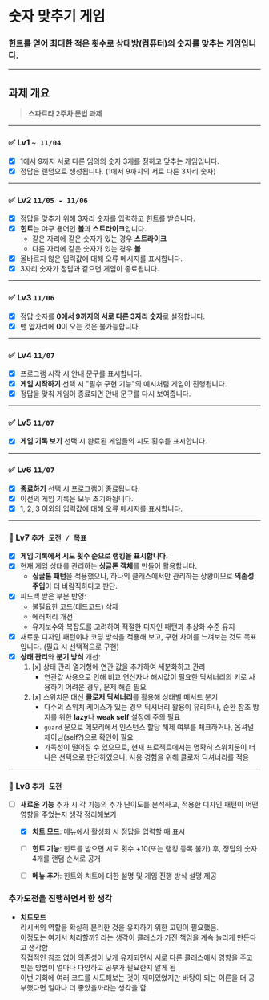 # 숫자 맞추기 게임

### **힌트를 얻어 최대한 적은 횟수로 상대방(컴퓨터)의 숫자를 맞추는 게임입니다.**

---

## 과제 개요
> **스파르타 2주차 문법 과제**

---

### ✅ Lv1 `~ 11/04`
- [x] 1에서 9까지 서로 다른 임의의 숫자 3개를 정하고 맞추는 게임입니다.
- [x] 정답은 랜덤으로 생성됩니다. (1에서 9까지의 서로 다른 3자리 숫자)

---

### ✅ Lv2 `11/05 - 11/06`
- [x] 정답을 맞추기 위해 3자리 숫자를 입력하고 힌트를 받습니다.
- [x] **힌트**는 야구 용어인 **볼**과 **스트라이크**입니다.
  - 같은 자리에 같은 숫자가 있는 경우 **스트라이크**  
  - 다른 자리에 같은 숫자가 있는 경우 **볼**
- [x] 올바르지 않은 입력값에 대해 오류 메시지를 표시합니다.
- [x] 3자리 숫자가 정답과 같으면 게임이 종료됩니다.

---

### ✅ Lv3 `11/06`
- [x] 정답 숫자를 **0에서 9까지의 서로 다른 3자리 숫자**로 설정합니다.
- [x] 맨 앞자리에 **0**이 오는 것은 불가능합니다.

---

### ✅ Lv4 `11/07`
- [x] 프로그램 시작 시 안내 문구를 표시합니다.
- [x] **게임 시작하기** 선택 시 "필수 구현 기능"의 예시처럼 게임이 진행됩니다.
- [x] 정답을 맞춰 게임이 종료되면 안내 문구를 다시 보여줍니다.

---

### ✅ Lv5 `11/07`
- [x] **게임 기록 보기** 선택 시 완료된 게임들의 시도 횟수를 표시합니다.

---

### ✅ Lv6 `11/07`
- [x] **종료하기** 선택 시 프로그램이 종료됩니다.
- [x] 이전의 게임 기록은 모두 초기화됩니다.
- [x] 1, 2, 3 이외의 입력값에 대해 오류 메시지를 표시합니다.

---

### 🎯 Lv7 `추가 도전 / 목표`
- [x] **게임 기록에서 시도 횟수 순으로 랭킹을 표시합니다.**
- [x] 현재 게임 상태를 관리하는 **싱글톤 객체**를 만들어 활용합니다.
  - **싱글톤 패턴**을 적용했으나, 하나의 클래스에서만 관리하는 상황이므로 **의존성 주입**이 더 바람직하다고 판단.
- [x] 피드백 받은 부분 반영:
  - 불필요한 코드(데드코드) 삭제
  - 에러처리 개선
  - 유지보수와 복잡도를 고려하여 적절한 디자인 패턴과 추상화 수준 유지
- [x] 새로운 디자인 패턴이나 코딩 방식을 적용해 보고, 구현 차이를 느껴보는 것도 목표입니다. (필요 시 선택적으로 구현)
- [x] **상태 관리**와 **분기 방식** 개선:
  1. [x] 상태 관리 열거형에 연관 값을 추가하여 세분화하고 관리
     - 연관값 사용으로 인해 비교 연산자나 해시값이 필요한 딕셔너리의 키로 사용하기 어려운 경우, 문제 해결 필요
  2. [x] 스위치문 대신 **클로저 딕셔너리**를 활용해 상태별 메서드 분기
     - 다수의 스위치 케이스가 있는 경우 딕셔너리 활용이 유리하나, 순환 참조 방지를 위한 **lazy**나 **weak self** 설정에 주의 필요
     - `guard` 문으로 메모리에서 인스턴스 할당 해제 여부를 체크하거나, 옵셔널 체이닝(self?)으로 확인이 필요
     -  가독성이 떨어질 수 있으므로, 현재 프로젝트에서는 명확히 스위치문이 더 나은 선택으로 판단하였으나, 사용 경험을 위해 클로저 딕셔너리를 적용

---

### 🚀 Lv8 `추가 도전`
- [ ] **새로운 기능** 추가 시 각 기능의 추가 난이도를 분석하고, 적용한 디자인 패턴이 어떤 영향을 주었는지 생각 정리해보기
  - [x] **치트 모드**: 메뉴에서 활성화 시 정답을 입력할 때 표시  
  - [ ] **힌트 기능**: 힌트를 받으면 시도 횟수 +10(또는 랭킹 등록 불가) 후, 정답의 숫자 4개를 랜덤 순서로 공개
  - [ ] **메뉴 추가**: 힌트와 치트에 대한 설명 및 게임 진행 방식 설명 제공


### 추가도전을 진행하면서 한 생각
  - **치트모드**  
리시버의 역할을 확실히 분리한 것을 유지하기 위한 고민이 필요했음.  
이정도는 여기서 처리할까? 라는 생각이 클래스가 가진 책임을 계속 늘리게 만든다고 생각함  
직접적인 참조 없이 의존성이 낮게 유지되면서 서로 다른 클래스에서 영향을 주고 받는 방법이 얼마나 다양하고 공부가 필요한지 알게 됨  
이번 기회에 여러 코드를 시도해보는 것이 재미있었지만 바탕이 되는 이론을 더 공부했다면 얼마나 더 좋았을까라는 생각을 함.  
